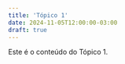 ```yaml
---
title: 'Tópico 1'
date: 2024-11-05T12:00:00-03:00
draft: true
---
```


Este é o conteúdo do Tópico 1.
